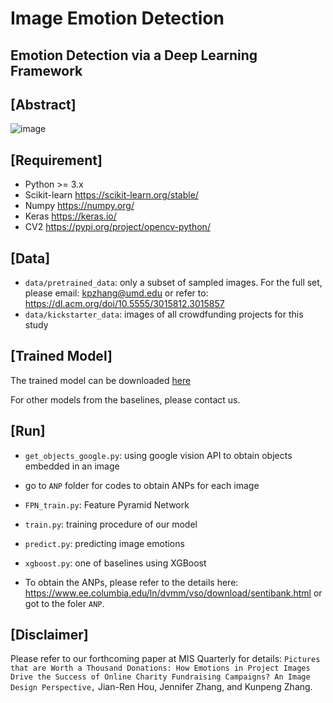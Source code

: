# Image Emotion Detection

## Emotion Detection via a Deep Learning Framework

## [Abstract]
![image](https://user-images.githubusercontent.com/729885/181081760-0c90f758-f3cb-49ba-8d45-611f565581c6.png)


## [Requirement]
- Python >= 3.x
- Scikit-learn https://scikit-learn.org/stable/
- Numpy https://numpy.org/
- Keras https://keras.io/
- CV2 https://pypi.org/project/opencv-python/

## [Data]
- `data/pretrained_data`: only a subset of sampled images. For the full set, please email: kpzhang@umd.edu or refer to: https://dl.acm.org/doi/10.5555/3015812.3015857
- `data/kickstarter_data`: images of all crowdfunding projects for this study

## [Trained Model]
The trained model can be downloaded <a href='https://github.com/kpzhang/kpzhang.github.io/tree/main/models/model_weights.h5'>here</a>

For other models from the baselines, please contact us.

## [Run] 
- `get_objects_google.py`: using google vision API to obtain objects embedded in an image
- go to `ANP` folder for codes to obtain ANPs for each image
- `FPN_train.py`: Feature Pyramid Network
- `train.py`: training procedure of our model
- `predict.py`: predicting image emotions
- `xgboost.py`: one of baselines using XGBoost


- To obtain the ANPs, please refer to the details here: https://www.ee.columbia.edu/ln/dvmm/vso/download/sentibank.html or got to the foler `ANP`.


## [Disclaimer]

Please refer to our forthcoming paper at MIS Quarterly for details: 
`Pictures that are Worth a Thousand Donations: How Emotions in Project Images Drive the Success of Online Charity Fundraising Campaigns? An Image Design Perspective,` Jian-Ren Hou, Jennifer Zhang, and Kunpeng Zhang.

